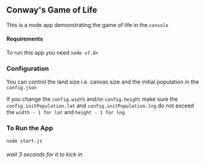 ## Conway's Game of Life

This is a node app demonstrating the game of life in the `console`

#### Requirements

To run this app you need `node v7.0+`

### Configuration

You can control the land size i.e. canvas size and the initial population in the `config.json`

If you change the `config.width` and/or `config.height` make sure the `config.initPopulation.lat` and `config.initPopulation.lng` do not exceed the `width - 1 for lat` and `height - 1 for lng`

### To Run the App

`node start.js`

###### wait 3 seconds for it to kick in